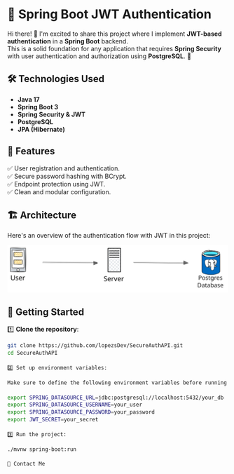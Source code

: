 # 🔐 Spring Boot JWT Authentication

Hi there! 👋 I'm excited to share this project where I implement **JWT-based authentication** in a **Spring Boot** backend.  
This is a solid foundation for any application that requires **Spring Security** with user authentication and authorization using **PostgreSQL**. 🚀

## 🛠️ Technologies Used
- **Java 17**
- **Spring Boot 3**
- **Spring Security & JWT**
- **PostgreSQL**
- **JPA (Hibernate)**

## 📌 Features
✅ User registration and authentication.  
✅ Secure password hashing with BCrypt.  
✅ Endpoint protection using JWT.  
✅ Clean and modular configuration.

## 🏗️ Architecture
Here's an overview of the authentication flow with JWT in this project:

![Architecture Diagram](docs/basic-api.svg)

## 🚀 Getting Started

1️⃣ **Clone the repository**:
```bash
git clone https://github.com/lopezsDev/SecureAuthAPI.git
cd SecureAuthAPI

2️⃣ Set up environment variables:

Make sure to define the following environment variables before running the project:

export SPRING_DATASOURCE_URL=jdbc:postgresql://localhost:5432/your_db
export SPRING_DATASOURCE_USERNAME=your_user
export SPRING_DATASOURCE_PASSWORD=your_password
export JWT_SECRET=your_secret

3️⃣ Run the project:

./mvnw spring-boot:run

📩 Contact Me